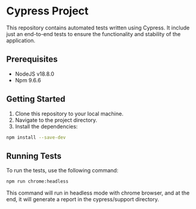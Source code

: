 # Cypress Project
This repository contains automated tests written using Cypress. It include just an end-to-end tests to ensure the functionality and stability of the application.

## Prerequisites
* NodeJS v18.8.0
* Npm    9.6.6

## Getting Started

1. Clone this repository to your local machine.
2. Navigate to the project directory.
3. Install the dependencies:
```bash
npm install --save-dev
```

## Running Tests
To run the tests, use the following command:
```bash
npm run chrome:headless
```

This command will run in headless mode with chrome browser, and at the end, it will generate a report in the cypress/support directory.